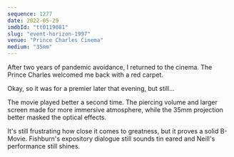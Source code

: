 ```yaml
---
sequence: 1277
date: 2022-05-29
imdbId: "tt0119081"
slug: "event-horizon-1997"
venue: "Prince Charles Cinema"
medium: "35mm"
---
```


After two years of pandemic avoidance, I returned to the cinema. The Prince Charles welcomed me back with a red carpet.

Okay, so it was for a premier later that evening, but still…

The movie played better a second time. The piercing volume and larger screen made for more immersive atmosphere, while the 35mm projection better masked the optical effects.

It's still frustrating how close it comes to greatness, but it proves a solid B-Movie. Fishburn's expository dialogue still sounds tin eared and Neill's performance still shines.
